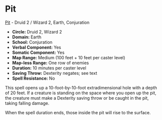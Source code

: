 # Pit

[Pit](/Magic/P/Pit.md) - Druid 2 / Wizard 2, Earth, Conjuration

- **Circle:** Druid 2, Wizard 2
- **Domain:** Earth
- **School:** Conjuration
- **Verbal Component:** Yes
- **Somatic Component:** Yes
- **Map Range:** Medium (100 feet + 10 feet per caster level)
- **Map-less Range:** One row of enemies
- **Duration:** 10 minutes per caster level
- **Saving Throw:** Dexterity negates; see text
- **Spell Resistance:** No

This spell opens up a 10-foot-by-10-foot extradimensional hole with a depth of 20 feet. If a creature is standing on the space where you open up the pit, the creature must make a Dexterity saving throw or be caught in the pit, taking falling damage.

When the spell duration ends, those inside the pit will rise to the surface.
